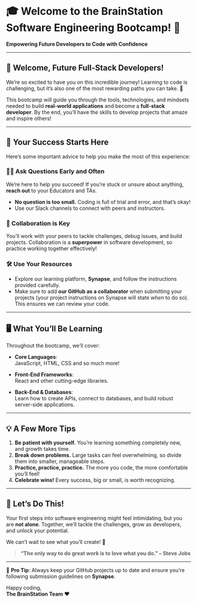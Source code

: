 # 🎓 Welcome to the BrainStation Software Engineering Bootcamp! 🚀

  
**Empowering Future Developers to Code with Confidence**

----------

## 👋 Welcome, Future Full-Stack Developers!

We’re so excited to have you on this incredible journey! Learning to code is challenging, but it’s also one of the most rewarding paths you can take. 🌟

This bootcamp will guide you through the tools, technologies, and mindsets needed to build **real-world applications** and become a **full-stack developer**. By the end, you’ll have the skills to develop projects that amaze and inspire others!

----------

## 🔑 Your Success Starts Here

Here’s some important advice to help you make the most of this experience:

### 🙋‍♂️ Ask Questions Early and Often

We’re here to help you succeed! If you’re stuck or unsure about anything, **reach out** to your Educators and TAs.

-   **No question is too small.** Coding is full of trial and error, and that’s okay!
-   Use our Slack channels to connect with peers and instructors.

### 🤝 Collaboration is Key

You’ll work with your peers to tackle challenges, debug issues, and build projects. Collaboration is a **superpower** in software development, so practice working together effectively!

### 🛠️ Use Your Resources

-   Explore our learning platform, **Synapse**, and follow the instructions provided carefully.
-   Make sure to add **our GitHub as a collaborator** when submitting your projects (your project instructions on Synapse will state *when* to do so). This ensures we can review your code.

----------

## 🖥️ What You’ll Be Learning

Throughout the bootcamp, we’ll cover:

-   **Core Languages**:  
    JavaScript, HTML, CSS and so much more!
      
    
      
    
-   **Front-End Frameworks**:  
    React and other cutting-edge libraries.
    
-   **Back-End & Databases**:  
    Learn how to create APIs, connect to databases, and build robust server-side applications.
----------

## 💡 A Few More Tips

1.  **Be patient with yourself.** You’re learning something completely new, and growth takes time.
2.  **Break down problems.** Large tasks can feel overwhelming, so divide them into smaller, manageable steps.
3.  **Practice, practice, practice.** The more you code, the more comfortable you’ll feel!
4.  **Celebrate wins!** Every success, big or small, is worth recognizing.

----------

## 🌟 Let’s Do This!

Your first steps into software engineering might feel intimidating, but you are **not alone**. Together, we’ll tackle the challenges, grow as developers, and unlock your potential.

We can’t wait to see what you’ll create! 🎉

> **“The only way to do great work is to love what you do.” – Steve Jobs**

----------

📌 **Pro Tip**: Always keep your GitHub projects up to date and ensure you’re following submission guidelines on **Synapse**.

Happy coding,  
**The BrainStation Team** ❤️
